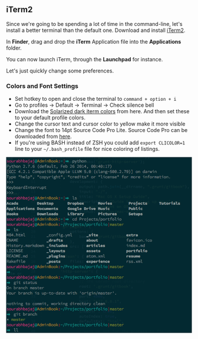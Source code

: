 ## iTerm2

Since we're going to be spending a lot of time in the command-line, let's install a better terminal than the default one. Download and install [iTerm2](http://www.iterm2.com/).

In **Finder**, drag and drop the **iTerm** Application file into the **Applications** folder.

You can now launch iTerm, through the **Launchpad** for instance.

Let's just quickly change some preferences.

### Colors and Font Settings
- Set hotkey to open and close the terminal to `command + option + i`
- Go to profiles -> Default -> Terminal -> Check silence bell
- Download the [Solarized dark iterm colors](https://github.com/altercation/solarized/tree/master/iterm2-colors-solarized) from here. And then set these to your default profile colors.
- Change the cursor text and cursor color to yellow make it more visible
- Change the font to 14pt Source Code Pro Lite. Source Code Pro can be downloaded from [here](https://github.com/adobe-fonts/source-code-pro/releases/latest).
- If you're using BASH instead of ZSH you could add `export CLICOLOR=1` line to your `~/.bash_profile` file for nice coloring of listings.


[![Screen](https://raw.githubusercontent.com/sb2nov/mac-setup/master/assets/Iterm.png)](https://raw.githubusercontent.com/sb2nov/mac-setup/master/assets/Iterm.png)

